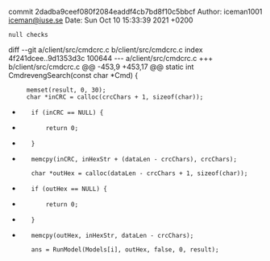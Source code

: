 commit 2dadba9ceef080f2084eaddf4cb7bd8f10c5bbcf
Author: iceman1001 <iceman@iuse.se>
Date:   Sun Oct 10 15:33:39 2021 +0200

    null checks

diff --git a/client/src/cmdcrc.c b/client/src/cmdcrc.c
index 4f241dcee..9d1353d3c 100644
--- a/client/src/cmdcrc.c
+++ b/client/src/cmdcrc.c
@@ -453,9 +453,17 @@ static int CmdrevengSearch(const char *Cmd) {
 
         memset(result, 0, 30);
         char *inCRC = calloc(crcChars + 1, sizeof(char));
+        if (inCRC == NULL) {
+            return 0;
+        }
+
         memcpy(inCRC, inHexStr + (dataLen - crcChars), crcChars);
 
         char *outHex = calloc(dataLen - crcChars + 1, sizeof(char));
+        if (outHex == NULL) {
+            return 0;
+        }
+
         memcpy(outHex, inHexStr, dataLen - crcChars);
 
         ans = RunModel(Models[i], outHex, false, 0, result);
